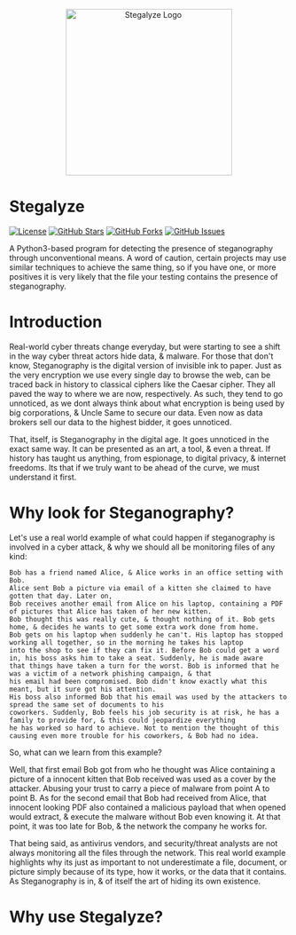 <p align="center">
  <img src="https://i.imgur.com/Z7p3fcW.png" alt="Stegalyze Logo" width="300">
</p>

# Stegalyze

[![License](https://img.shields.io/badge/License-GPL%203.0%20with%20AGPL%203.0-blue.svg)](LICENSE)
[![GitHub Stars](https://img.shields.io/github/stars/Th3Tr1ckst3r/Stegalyze)](https://github.com/Th3Tr1ckst3r/Stegalyze/stargazers)
[![GitHub Forks](https://img.shields.io/github/forks/Th3Tr1ckst3r/Stegalyze)](https://github.com/Th3Tr1ckst3r/Stegalyze/network/members)
[![GitHub Issues](https://img.shields.io/github/issues/Th3Tr1ckst3r/Stegalyze)](https://github.com/Th3Tr1ckst3r/Stegalyze/issues)

A Python3-based program for detecting the presence of steganography through unconventional means. A word of caution, certain projects may
use similar techniques to achieve the same thing, so if you have one, or more positives it is very likely that the file your testing contains the 
presence of steganography.

# Introduction

Real-world cyber threats change everyday, but were starting to see a shift in the way cyber threat actors hide data, & malware. For those that don't know,
Steganography is the digital version of invisible ink to paper. Just as the very encryption we use every single day to browse the web, can be traced back in
history to classical ciphers like the Caesar cipher. They all paved the way to where we are now, respectively. As such, they tend to go unnoticed, as we dont always
think about what encryption is being used by big corporations, & Uncle Same to secure our data. Even now as data brokers sell our data to the highest bidder, it goes unnoticed.

That, itself, is Steganography in the digital age. It goes unnoticed in the exact same way. It can be presented as an art, a tool, & even a threat. If history has
taught us anything, from espionage, to digital privacy, & internet freedoms. Its that if we truly want to be ahead of the curve, we must understand it first.

# Why look for Steganography?

Let's use a real world example of what could happen if steganography is involved in a cyber attack, & why we should all be monitoring files of any kind:

```
Bob has a friend named Alice, & Alice works in an office setting with Bob.
Alice sent Bob a picture via email of a kitten she claimed to have gotten that day. Later on,
Bob receives another email from Alice on his laptop, containing a PDF of pictures that Alice has taken of her new kitten.
Bob thought this was really cute, & thought nothing of it. Bob gets home, & decides he wants to get some extra work done from home.
Bob gets on his laptop when suddenly he can't. His laptop has stopped working all together, so in the morning he takes his laptop
into the shop to see if they can fix it. Before Bob could get a word in, his boss asks him to take a seat. Suddenly, he is made aware
that things have taken a turn for the worst. Bob is informed that he was a victim of a network phishing campaign, & that
his email had been compromised. Bob didn't know exactly what this meant, but it sure got his attention.
His boss also informed Bob that his email was used by the attackers to spread the same set of documents to his
coworkers. Suddenly, Bob feels his job security is at risk, he has a family to provide for, & this could jeopardize everything
he has worked so hard to achieve. Not to mention the thought of this causing even more trouble for his coworkers, & Bob had no idea.
```

So, what can we learn from this example? 

Well, that first email Bob got from who he thought was Alice containing a picture of a innocent kitten that Bob received was used as a cover by the attacker. Abusing your trust to carry
a piece of malware from point A to point B. As for the second email that Bob had received from Alice, that innocent looking PDF also contained a malicious payload that when opened 
would extract, & execute the malware without Bob even knowing it. At that point, it was too late for Bob, & the network the company he works for. 

That being said, as antivirus vendors, and security/threat analysts are not always monitoring all the files through the network. This real world example highlights why its just as important
to not underestimate a file, document, or picture simply because of its type, how it works, or the data that it contains. As Steganography is in, & of itself the art of hiding its own existence.

# Why use Stegalyze?



